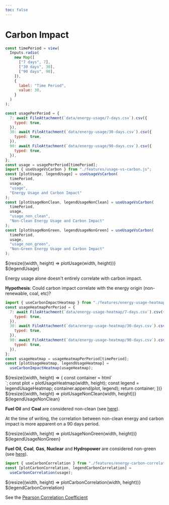 ```yaml
---
toc: false
---
```


<div>
  <h1>Carbon Impact</h1>
</div>

<div class="grid grid-cols-1 time-picker">

```js
const timePeriod = view(
  Inputs.radio(
    new Map([
      ["7 days", 7],
      ["30 days", 30],
      ["90 days", 90],
    ]),
    {
      label: "Time Period",
      value: 30,
    }
  )
);
```

</div>

```js
const usagePerPeriod = {
  7: await FileAttachment(`data/energy-usage/7-days.csv`).csv({
    typed: true,
  }),
  30: await FileAttachment(`data/energy-usage/30-days.csv`).csv({
    typed: true,
  }),
  90: await FileAttachment(`data/energy-usage/90-days.csv`).csv({
    typed: true,
  }),
};
const usage = usagePerPeriod[timePeriod];
import { useUsageVsCarbon } from "./features/usage-vs-carbon.js";
const [plotUsage, legendUsage] = useUsageVsCarbon(
  timePeriod,
  usage,
  "usage",
  "Energy Usage and Carbon Impact"
);
const [plotUsageNonClean, legendUsageNonClean] = useUsageVsCarbon(
  timePeriod,
  usage,
  "usage_non_clean",
  "Non-Clean Energy Usage and Carbon Impact"
);
const [plotUsageNonGreen, legendUsageNonGreen] = useUsageVsCarbon(
  timePeriod,
  usage,
  "usage_non_green",
  "Non-Green Energy Usage and Carbon Impact"
);
```

<div class="grid grid-cols-1" style="grid-auto-rows: 504px;">
  <div class="card" style="display: flex; flex-direction: column;">
    <div style="flex:1;">
      ${resize((width, height) => plotUsage(width, height))}
    </div>
    <div>
      ${legendUsage}
    </div>
  </div>
</div>

<div class="note">

Energy usage alone doesn't entirely correlate with carbon impact.

**Hypothesis**: Could carbon impact correlate with the energy origin (non-renewable, coal, etc)?

</div>

```js
import { useCarbonImpactHeatmap } from "./features/energy-usage-heatmap.js";
const usageHeatmapPerPeriod = {
  7: await FileAttachment(`data/energy-usage-heatmap/7-days.csv`).csv({
    typed: true,
  }),
  30: await FileAttachment(`data/energy-usage-heatmap/30-days.csv`).csv({
    typed: true,
  }),
  90: await FileAttachment(`data/energy-usage-heatmap/90-days.csv`).csv({
    typed: true,
  }),
};
const usageHeatmap = usageHeatmapPerPeriod[timePeriod];
const [plotUsageHeatmap, legendUsageHeatmap] =
  useCarbonImpactHeatmap(usageHeatmap);
```

<div class="grid grid-cols-1" style="grid-auto-rows: 504px;">
  <div class="card">
    ${resize((width, height) => {
      const container = html`<div style="display: flex; align-items: center; flex-direction: column"></div>`;
      const plot = plotUsageHeatmap(width, height);
      const legend = legendUsageHeatmap;
      container.append(plot, legend);
      return container;
    })}
  </div>
</div>

<div class="grid grid-cols-1" style="grid-auto-rows: 504px;">
  <div class="card" style="display: flex; flex-direction: column;">
    <div style="flex:1;">
      ${resize((width, height) => plotUsageNonClean(width, height))}
    </div>
    <div>
      ${legendUsageNonClean}
    </div>
  </div>
</div>
<div class="note">

**Fuel Oil** and **Coal** are considered non-clean (see [here](https://chariotenergy.com/chariot-university/clean-energy)).

At the time of writing, the correlation between non-clean energy and carbon impact is more apparent on a 90 days period.

</div>

<div class="grid grid-cols-1" style="grid-auto-rows: 504px;">
  <div class="card" style="display: flex; flex-direction: column;">
    <div style="flex:1;">
      ${resize((width, height) => plotUsageNonGreen(width, height))}
    </div>
    <div>
      ${legendUsageNonGreen}
    </div>
  </div>
</div>
<div class="note">

**Fuel Oil**, **Coal**, **Gas**, **Nuclear** and **Hydropower** are considered non-green (see [here](https://palmetto.com/solar/difference-between-green-clean-and-renewable-energy)).

</div>

```js
import { useCarbonCorrelation } from "./features/energy-carbon-correlation.js";
const [plotCarbonCorrelation, legendCarbonCorrelation] =
  useCarbonCorrelation(usage);
```

<div class="grid grid-cols-1" style="grid-auto-rows: 504px;">
  <div class="card" style="display: flex; flex-direction: column;">
    <div style="flex:1;">
      ${resize((width, height) => plotCarbonCorrelation(width, height))}
    </div>
    <div>
      ${legendCarbonCorrelation}
    </div>
  </div>
</div>

<div class="note">

See the [Pearson Correlation Coefficient](https://www.scribbr.com/statistics/pearson-correlation-coefficient/)

</div>
